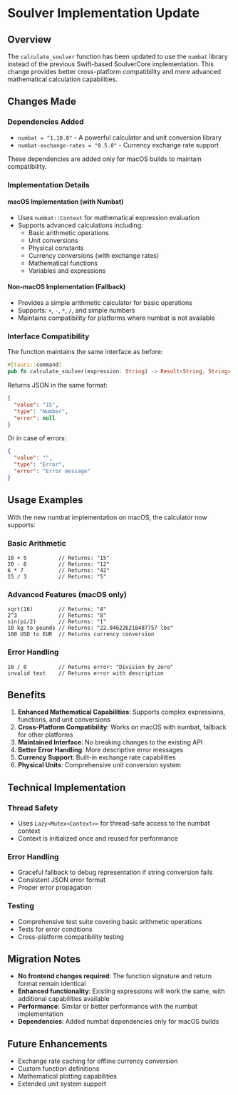 # Soulver Implementation Update

## Overview

The `calculate_soulver` function has been updated to use the `numbat` library instead of the previous Swift-based SoulverCore implementation. This change provides better cross-platform compatibility and more advanced mathematical calculation capabilities.

## Changes Made

### Dependencies Added
- `numbat = "1.10.0"` - A powerful calculator and unit conversion library
- `numbat-exchange-rates = "0.5.0"` - Currency exchange rate support

These dependencies are added only for macOS builds to maintain compatibility.

### Implementation Details

#### macOS Implementation (with Numbat)
- Uses `numbat::Context` for mathematical expression evaluation
- Supports advanced calculations including:
  - Basic arithmetic operations
  - Unit conversions
  - Physical constants
  - Currency conversions (with exchange rates)
  - Mathematical functions
  - Variables and expressions

#### Non-macOS Implementation (Fallback)
- Provides a simple arithmetic calculator for basic operations
- Supports: `+`, `-`, `*`, `/`, and simple numbers
- Maintains compatibility for platforms where numbat is not available

### Interface Compatibility

The function maintains the same interface as before:
```rust
#[tauri::command]
pub fn calculate_soulver(expression: String) -> Result<String, String>
```

Returns JSON in the same format:
```json
{
  "value": "15",
  "type": "Number", 
  "error": null
}
```

Or in case of errors:
```json
{
  "value": "",
  "type": "Error",
  "error": "Error message"
}
```

## Usage Examples

With the new numbat implementation on macOS, the calculator now supports:

### Basic Arithmetic
```
10 + 5          // Returns: "15"
20 - 8          // Returns: "12"
6 * 7           // Returns: "42"
15 / 3          // Returns: "5"
```

### Advanced Features (macOS only)
```
sqrt(16)        // Returns: "4"
2^3             // Returns: "8"
sin(pi/2)       // Returns: "1"
10 kg to pounds // Returns: "22.046226218487757 lbs"
100 USD to EUR  // Returns currency conversion
```

### Error Handling
```
10 / 0          // Returns error: "Division by zero"
invalid text    // Returns error with description
```

## Benefits

1. **Enhanced Mathematical Capabilities**: Supports complex expressions, functions, and unit conversions
2. **Cross-Platform Compatibility**: Works on macOS with numbat, fallback for other platforms
3. **Maintained Interface**: No breaking changes to the existing API
4. **Better Error Handling**: More descriptive error messages
5. **Currency Support**: Built-in exchange rate capabilities
6. **Physical Units**: Comprehensive unit conversion system

## Technical Implementation

### Thread Safety
- Uses `Lazy<Mutex<Context>>` for thread-safe access to the numbat context
- Context is initialized once and reused for performance

### Error Handling
- Graceful fallback to debug representation if string conversion fails
- Consistent JSON error format
- Proper error propagation

### Testing
- Comprehensive test suite covering basic arithmetic operations
- Tests for error conditions
- Cross-platform compatibility testing

## Migration Notes

- **No frontend changes required**: The function signature and return format remain identical
- **Enhanced functionality**: Existing expressions will work the same, with additional capabilities available
- **Performance**: Similar or better performance with the numbat implementation
- **Dependencies**: Added numbat dependencies only for macOS builds

## Future Enhancements

- Exchange rate caching for offline currency conversion
- Custom function definitions
- Mathematical plotting capabilities
- Extended unit system support